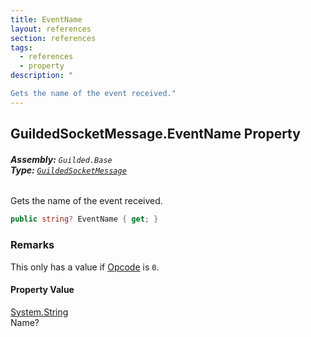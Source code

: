 ```yaml
---
title: EventName
layout: references
section: references
tags:
  - references
  - property
description: "

Gets the name of the event received."
---
```


## GuildedSocketMessage.EventName Property
###### **Assembly:** `Guilded.Base`<br/>**Type:** [`GuildedSocketMessage`](GuildedSocketMessage.md 'Guilded.Base.Events.GuildedSocketMessage')

Gets the name of the event received.

```csharp
public string? EventName { get; }
```

### Remarks
  
This only has a value if [Opcode](GuildedSocketMessage.Opcode.md 'Guilded.Base.Events.GuildedSocketMessage.Opcode') is `0`.

#### Property Value
[System.String](https://docs.microsoft.com/en-us/dotnet/api/System.String 'System.String')  
Name?